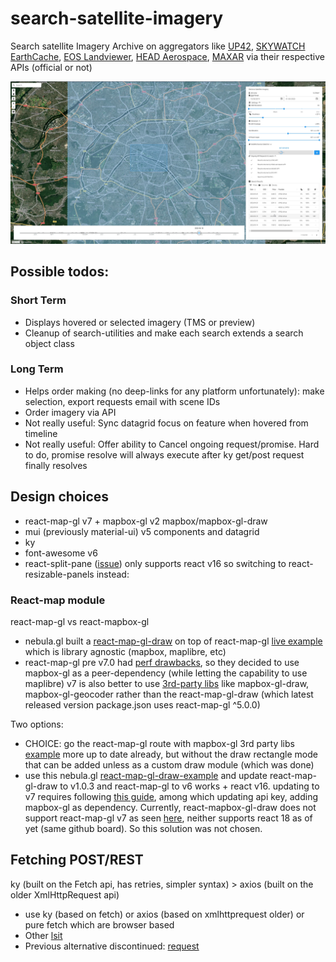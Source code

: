 # search-satellite-imagery
Search satellite Imagery Archive on aggregators like [UP42](https://console.up42.com/catalog), [SKYWATCH EarthCache](https://console.earthcache.com/search-archive), [EOS Landviewer](https://eos.com/landviewer), [HEAD Aerospace](https://headfinder.head-aerospace.eu/sales), [MAXAR](https://discover.maxar.com) via their respective APIs (official or not)

![Screenshot](screenshot.jpg)

## Possible todos: 
### Short Term
 - Displays hovered or selected imagery (TMS or preview)
 - Cleanup of search-utilities and make each search extends a search object class
### Long Term
 - Helps order making (no deep-links for any platform unfortunately): make selection, export requests email with scene IDs
 - Order imagery via API
 - Not really useful: Sync datagrid focus on feature when hovered from timeline
 - Not really useful: Offer ability to Cancel ongoing request/promise. Hard to do, promise resolve will always execute after ky get/post request finally resolves

## Design choices
 - react-map-gl v7 + mapbox-gl v2 mapbox/mapbox-gl-draw
 - mui (previously material-ui) v5 components and datagrid
 - ky
 - font-awesome v6
 - react-split-pane ([issue](https://github.com/tomkp/react-split-pane/issues/713)) only supports react v16 so switching to react-resizable-panels instead: 


### React-map module
react-map-gl vs react-mapbox-gl
 - nebula.gl built a [react-map-gl-draw](https://github.com/uber/nebula.gl/tree/master/examples/react-map-gl-draw) on top of react-map-gl [live example](https://nebula.gl/docs/interactive-examples/react-map-gl-draw-example) which is library agnostic (mapbox, maplibre, etc)
 - react-map-gl pre v7.0 had [perf drawbacks](https://github.com/visgl/react-map-gl/issues/1646), so they decided to use mapbox-gl as a peer-dependency (while letting the capability to use maplibre)
v7 is also better to use [3rd-party libs](https://github.com/visgl/react-map-gl/blob/master/docs/whats-new.md) like mapbox-gl-draw, mapbox-gl-geocoder rather than the react-map-gl-draw (which latest released version package.json uses react-map-gl ^5.0.0)

Two options:
 - CHOICE: go the react-map-gl route with mapbox-gl 3rd party libs [example](https://visgl.github.io/react-map-gl/examples/draw-polygon) more up to date already, but without the draw rectangle mode that can be added unless as a custom draw module (which was done)
 - use this nebula.gl [react-map-gl-draw-example](https://nebula.gl/docs/interactive-examples/react-map-gl-draw-example) and update react-map-gl-draw to v1.0.3 and react-map-gl to v6 works + react v16. updating to v7 requires following [this guide](https://github.com/visgl/react-map-gl/blob/master/docs/upgrade-guide.md), among which updating api key, adding mapbox-gl as dependency. Currently, react-mapbox-gl-draw does not support react-map-gl v7 as seen [here](https://github.com/HSLdevcom/jore4/issues/657), neither supports react 18 as of yet (same github board). So this solution was not chosen.


## Fetching POST/REST
ky (built on the Fetch api, has retries, simpler syntax) > axios (built on the older XmlHttpRequest api)

 - use ky (based on fetch) or axios (based on xmlhttprequest older) or pure fetch which are browser based
 - Other [lsit](https://developer.vonage.com/blog/2020/09/23/5-ways-to-make-http-requests-in-node-js-2020-edition)
 - Previous alternative discontinued: [request](https://nodesource.com/blog/express-going-into-maintenance-mode)
